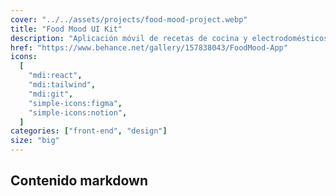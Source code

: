 ```yaml
---
cover: "../../assets/projects/food-mood-project.webp"
title: "Food Mood UI Kit"
description: "Aplicación móvil de recetas de cocina y electrodomésticos."
href: "https://www.behance.net/gallery/157838043/FoodMood-App"
icons:
  [
    "mdi:react",
    "mdi:tailwind",
    "mdi:git",
    "simple-icons:figma",
    "simple-icons:notion",
  ]
categories: ["front-end", "design"]
size: "big"
---
```


## Contenido markdown
